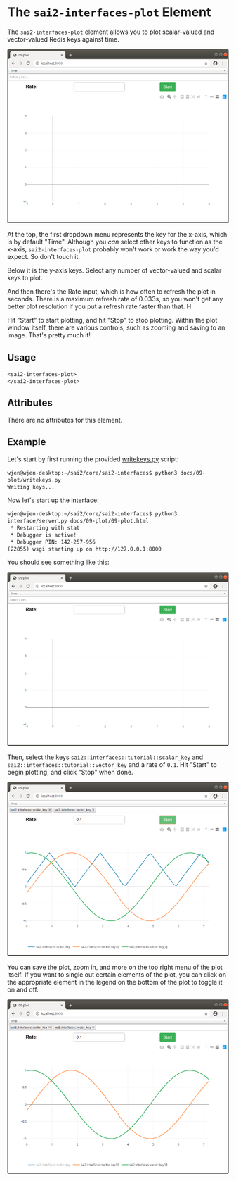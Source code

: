 The `sai2-interfaces-plot` Element
====================================
The `sai2-interfaces-plot` element allows you to plot scalar-valued and vector-valued Redis keys against time. 

![plot initial](./plot.png)

At the top, the first dropdown menu represents the key for the x-axis, which is by default "Time". Although you _can_  select other keys to function as the x-axis, `sai2-interfaces-plot` probably won't work or work the way you'd expect. So don't touch it.

Below it is the y-axis keys. Select any number of vector-valued and scalar keys to plot.

And then there's the Rate input, which is how often to refresh the plot in seconds. There is a maximum refresh rate of 0.033s, so you won't get any better plot resolution if you put a refresh rate faster than that. H

Hit "Start" to start plotting, and hit "Stop" to stop plotting. Within the plot window itself, there are various controls, such as zooming and saving to an image. That's pretty much it!

## Usage
```
<sai2-interfaces-plot>
</sai2-interfaces-plot>
```

## Attributes
There are no attributes for this element.

## Example

Let's start by first running the provided [writekeys.py](./writekeys.py) script:
```
wjen@wjen-desktop:~/sai2/core/sai2-interfaces$ python3 docs/09-plot/writekeys.py 
Writing keys...
```

Now let's start up the interface:
```
wjen@wjen-desktop:~/sai2/core/sai2-interfaces$ python3 interface/server.py docs/09-plot/09-plot.html 
 * Restarting with stat
 * Debugger is active!
 * Debugger PIN: 142-257-956
(22855) wsgi starting up on http://127.0.0.1:8000
```

You should see something like this:

![plot initial](./plot.png)

Then, select the keys `sai2::interfaces::tutorial::scalar_key` and `sai2::interfaces::tutorial::vector_key` and a rate of `0.1`. Hit "Start" to begin plotting, and click "Stop" when done.

![plot after](./plot-after.png)

You can save the plot, zoom in, and more on the top right menu of the plot itself. If you want to single out certain elements of the plot, you can click on the appropriate element in the legend on the bottom of the plot to toggle it on and off.

![plot toggle](./plot-toggle.png)
